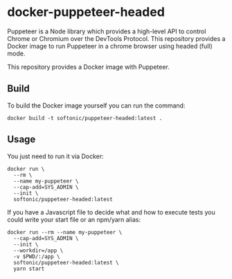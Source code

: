 # docker-puppeteer-headed
Puppeteer is a Node library which provides a high-level API to control Chrome or Chromium over the DevTools Protocol. This repository provides a Docker image to run Puppeteer in a chrome browser using headed (full) mode.

This repository provides a Docker image with Puppeteer. 

## Build

To build the Docker image yourself you can run the command:

```shell script
docker build -t softonic/puppeteer-headed:latest .
```

## Usage

You just need to run it via Docker:

```shell script
docker run \
  --rm \
  --name my-puppeteer \
  --cap-add=SYS_ADMIN \
  --init \
  softonic/puppeteer-headed:latest
```

If you have a Javascript file to decide what and how to execute tests you could write your start file or an npm/yarn alias:

```shell script
docker run --rm --name my-puppeteer \
  --cap-add=SYS_ADMIN \
  --init \
  --workdir=/app \
  -v $PWD/:/app \
  softonic/puppeteer-headed:latest \
  yarn start
```
